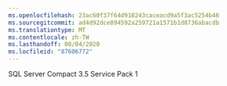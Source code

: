 ```yaml
---
ms.openlocfilehash: 23ac60f37f64d910243caceacd9a5f3ac5254b46
ms.sourcegitcommit: ad4d92dce894592a259721a1571b1d8736abacdb
ms.translationtype: MT
ms.contentlocale: zh-TW
ms.lasthandoff: 08/04/2020
ms.locfileid: "87606772"
---
```

SQL Server Compact 3.5 Service Pack 1
